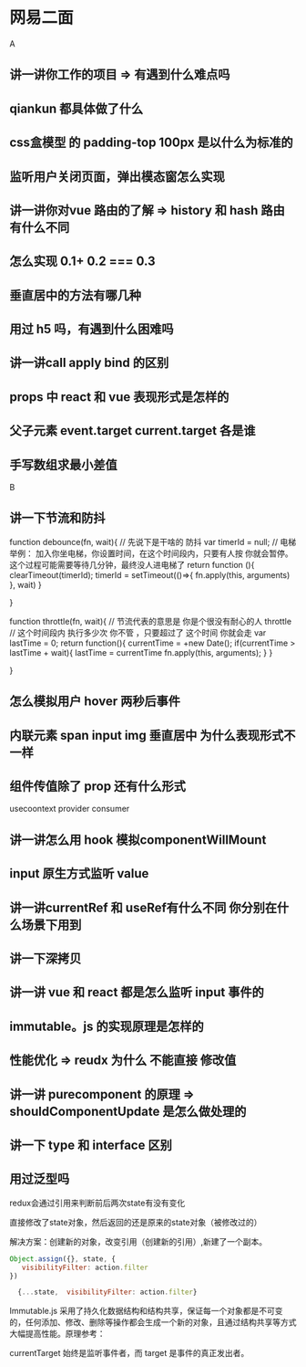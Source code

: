 # 网易二面

A

## 讲一讲你工作的项目 => 有遇到什么难点吗

## qiankun 都具体做了什么

## css盒模型 的 padding-top 100px 是以什么为标准的

## 监听用户关闭页面，弹出模态窗怎么实现

## 讲一讲你对vue 路由的了解 => history 和 hash 路由有什么不同

## 怎么实现 0.1+ 0.2  === 0.3

## 垂直居中的方法有哪几种

## 用过 h5 吗，有遇到什么困难吗

## 讲一讲call apply bind 的区别

## props 中 react 和 vue 表现形式是怎样的

## 父子元素 event.target  current.target 各是谁

## 手写数组求最小差值

B

## 讲一下节流和防抖

function debounce(fn, wait){
	// 先说下是干啥的 防抖
	var timerId = null;
	// 电梯举例： 加入你坐电梯，你设置时间，在这个时间段内，只要有人按 你就会暂停。这个过程可能需要等待几分钟，最终没人进电梯了
	return function (){
		clearTimeout(timerId);
		 timerId = setTimeout(()=>{
			fn.apply(this, arguments)
		}, wait)
	}

}

function throttle(fn, wait){
	// 节流代表的意思是 你是个很没有耐心的人 throttle
	// 这个时间段内 执行多少次 你不管 ，只要超过了 这个时间 你就会走
	var lastTime = 0;
	return function(){
		currentTime = +new Date();
		if(currentTime > lastTime + wait){
			lastTime = currentTime
			fn.apply(this, arguments);
		}
	}

}

## 怎么模拟用户 hover 两秒后事件

## 内联元素 span input img  垂直居中  为什么表现形式不一样

## 组件传值除了 prop 还有什么形式

usecoontext provider  consumer

## 讲一讲怎么用 hook 模拟componentWillMount

## input 原生方式监听 value

## 讲一讲currentRef 和 useRef有什么不同 你分别在什么场景下用到

## 讲一下深拷贝

## 讲一讲 vue 和 react 都是怎么监听 input 事件的

## immutable。js 的实现原理是怎样的

## 性能优化 => reudx  为什么 不能直接 修改值

## 讲一讲 purecomponent 的原理 => shouldComponentUpdate 是怎么做处理的

## 讲一下 type 和 interface 区别

## 用过泛型吗

redux会通过引用来判断前后两次state有没有变化

直接修改了state对象，然后返回的还是原来的state对象（被修改过的）

解决方案：创建新的对象，改变引用（创建新的引用）,新建了一个副本。

```js
Object.assign({}, state, {
   visibilityFilter: action.filter
})  
```

```js
  {...state,  visibilityFilter: action.filter} 
```

Immutable.js 采用了持久化数据结构和结构共享，保证每一个对象都是不可变的，任何添加、修改、删除等操作都会生成一个新的对象，且通过结构共享等方式大幅提高性能。原理参考：

currentTarget 始终是监听事件者，而 target 是事件的真正发出者。
